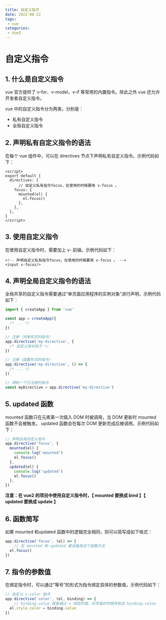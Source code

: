 ```yaml
---
title: 自定义指令
date: 2022-08-22
tags:
 - vue
categories:
 - Vue3
---
```


# 自定义指令

## 1. 什么是自定义指令

vue 官方提供了 v-for、v-model、v-if 等常用的内置指令。除此之外 vue 还允许开发者自定义指令。

vue 中的自定义指令分为两类，分别是：

- 私有自定义指令
- 全局自定义指令



## 2. 声明私有自定义指令的语法

在每个 vue 组件中，可以在 directives 节点下声明私有自定义指令。示例代码如下：

```vue
<script>
export default {
  directives: {
      // 自定义私有指令focus，在使用的时候要用 v-focus 。
    focus: {
      mounted(el) {
        el.focus()
      },
    },
  },
}
</script>
```



## 3. 使用自定义指令

在使用自定义指令时，需要加上 v- 前缀。示例代码如下：

```vue
<!-- 声明自定义私有指令focus，在使用的时候要用 v-focus 。 -->    
<input v-focus/>
```



## 4. 声明全局自定义指令的语法

全局共享的自定义指令需要通过“单页面应用程序的实例对象”进行声明，示例代码如下：

```js
import { createApp } from 'vue'

const app = createApp({
  /* ... */
})

// 注册（对象形式的指令）
app.directive('my-directive', {
  /* 自定义指令钩子 */
})

// 注册（函数形式的指令）
app.directive('my-directive', () => {
  /* ... */
})

// 得到一个已注册的指令
const myDirective = app.directive('my-directive')
```



## 5. updated 函数

mounted 函数只在元素第一次插入 DOM 时被调用，当 DOM 更新时 mounted 函数不会被触发。 updated 函数会在每次 DOM 更新完成后被调用。示例代码如下：

```js
// 声明全局自定义指令
app.directive('focus', {
  mounted(el) {
    console.log('mounted')
    el.focus()
  },
  updated(el) {
    console.log('updated')
    el.focus()
  },
})
```

**注意：在 vue2 的项目中使用自定义指令时，【 mounted 要换成 bind 】【 updated 要换成 update 】**



## 6. 函数简写

如果 mounted 和updated 函数中的逻辑完全相同，则可以简写成如下格式：

```js
app.directive('focus', (el) => {
    // 在 mounted 和 updated 都会触发这个函数方法
  el.focus()
})
```



## 7. 指令的参数值

在绑定指令时，可以通过“等号”的形式为指令绑定具体的参数值，示例代码如下：

```js
// 自定义 v-color 指令
app.directive('color', (el, binding) => {
    // binding.value 就是通过 = 绑定的值，在传值的时候传到这 binding.value
  el.style.color = binding.value
})
```
